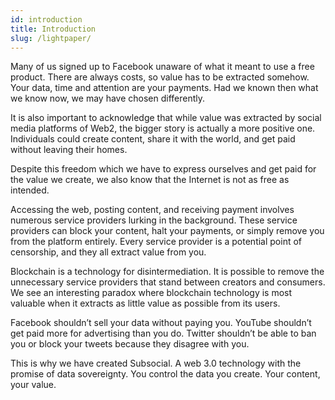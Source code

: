 ```yaml
---
id: introduction
title: Introduction
slug: /lightpaper/
---
```


Many of us signed up to Facebook unaware of what it meant to use a free product. There are
always costs, so value has to be extracted somehow. Your data, time and attention are your payments. Had
we known then what we know now, we may have chosen differently.

It is also important to acknowledge that while value was extracted by social media platforms of
Web2, the bigger story is actually a more positive one. Individuals could create content, share
it with the world, and get paid without leaving their homes.

Despite this freedom which we have to express ourselves and get paid for the value we create,
we also know that the Internet is not as free as intended.

Accessing the web, posting content, and receiving payment involves numerous service
providers lurking in the background. These service providers can block your content, halt your
payments, or simply remove you from the platform entirely. Every service provider is a potential
point of censorship, and they all extract value from you.

Blockchain is a technology for disintermediation. It is possible to remove the unnecessary service
providers that stand between creators and consumers. We see an interesting paradox where
blockchain technology is most valuable when it extracts as little value as possible from its users.

Facebook shouldn’t sell your data without paying you. YouTube shouldn’t get paid more for
advertising than you do. Twitter shouldn’t be able to ban you or block your tweets because they
disagree with you.

This is why we have created Subsocial. A web 3.0 technology with the promise of data
sovereignty. You control the data you create. Your content, your value.
